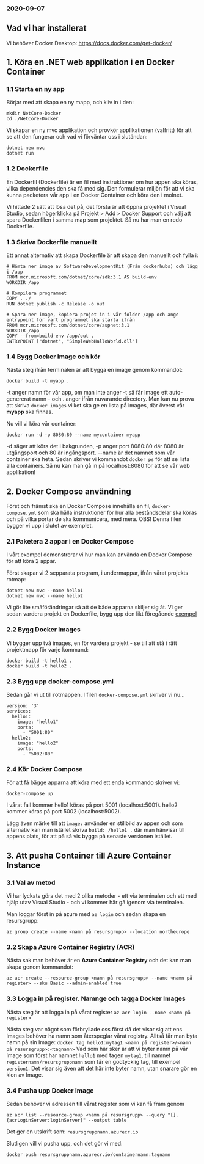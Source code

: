 ### 2020-09-07

## Vad vi har installerat

Vi behöver Docker Desktop:
https://docs.docker.com/get-docker/


## 1. Köra en .NET web applikation i en Docker Container

### 1.1 Starta en ny app
Börjar med att skapa en ny mapp, och kliv in i den:
```
mkdir NetCore-Docker
cd ./NetCore-Docker
```

Vi skapar en ny mvc applikation och provkör applikationen (valfritt) för att se att den fungerar och vad vi förväntar oss i slutändan:
```
dotnet new mvc
dotnet run
```

### 1.2 Dockerfile
En Dockerfil (Dockerfile) är en fil med instruktioner om hur appen ska köras, vilka dependencies den ska få med sig. Den formulerar miljön för att vi ska kunna packetera vår app i en Docker Container och köra den i molnet. 

Vi hittade 2 sätt att lösa det på, det första är att öppna projektet i Visual Studio, sedan högerklicka på Projekt > Add > Docker Support och välj att spara Dockerfilen i samma map som projektet. Så nu har man en redo Dockerfile.


### 1.3 Skriva Dockerfile manuellt
Ett annat alternativ att skapa Dockerfile är att skapa den manuellt och fylla i: 
``` 
# Hämta ner image av SoftwareDevelopmentKit (Från dockerhubs) och lägg i /app
FROM mcr.microsoft.com/dotnet/core/sdk:3.1 AS build-env
WORKDIR /app

# Kompilera programmet
COPY . ./
RUN dotnet publish -c Release -o out

# Spara ner image, kopiera projet in i vår folder /app och ange entrypoint för vart programmet ska starta ifrån
FROM mcr.microsoft.com/dotnet/core/aspnet:3.1
WORKDIR /app
COPY --from=build-env /app/out .
ENTRYPOINT ["dotnet", "SimpleWebHalloWorld.dll"]
```

### 1.4 Bygg Docker Image och kör 
Nästa steg ifrån terminalen är att bygga en image genom kommandot: 
```
docker build -t myapp .
``` 
-t anger namn för vår app, om man inte anger -t så får image ett auto-genererat namn - och . anger ifrån nuvarande directory. Man kan nu prova att skriva `docker images` vilket ska ge en lista på images, där överst vår **myapp** ska finnas.


Nu vill vi köra vår container: 
```
docker run -d -p 8080:80 --name mycontainer myapp
```
-d säger att köra det i bakgrunden, -p anger port 8080:80 där 8080 är utgångsport och 80 är ingångsport. --name är det namnet som vår container ska heta.
Sedan skriver vi kommandot `docker ps` för att se lista alla containers. Så nu kan man gå in på localhost:8080 för att se vår web applikation!


## 2. Docker Compose användning

Först och främst ska en Docker Compose innehålla  en fil, `docker-compose.yml` som ska hålla instruktioner för hur alla beståndsdelar ska köras och på vilka portar de ska kommunicera, med mera. OBS! Denna filen bygger vi upp i slutet av exemplet.


### 2.1 Paketera 2 appar i en Docker Compose
I vårt exempel demonstrerar vi hur man kan använda en Docker Compose för att köra 2 appar. 

Först skapar vi 2 sepparata program, i undermappar,  ifrån vårat projekts rotmap:
```
dotnet new mvc --name hello1
dotnet new mvc --name hello2
```
Vi  gör lite småförändringar så att de både apparna skiljer sig åt. Vi ger sedan vardera projekt en Dockerfile, bygg upp den likt föregående [exempel](#13-skriva-dockerfile-manuellt)


### 2.2 Bygg Docker Images
Vi bygger upp två images, en för vardera projekt - se till att stå i rätt projektmapp för varje kommand:
```
docker build -t hello1 .
docker build -t hello2 .
```


### 2.3 Bygg upp docker-compose.yml
Sedan går vi ut till rotmappen. I filen `docker-compose.yml` skriver vi nu...
```
version: '3'
services:
  hello1:
    image: "hello1"
    ports:
      - "5001:80"
  hello2:
    image: "hello2"
    ports:
      - "5002:80"
```


### 2.4 Kör Docker Compose
För att få bägge apparna att köra med ett enda kommando skriver vi: 
```
docker-compose up
``` 
I vårat fall kommer hello1 köras på port 5001 (localhost:5001). 
hello2 kommer köras på port 5002 (localhost:5002). 

Lägg även märke till att `image:` använder en stillbild av appen och som alternativ kan man istället skriva `build: /hello1 .` där man hänvisar till appens plats, för att på så vis bygga på senaste versionen istället. 


## 3. Att pusha Container till Azure Container Instance

### 3.1 Val av metod
Vi har lyckats göra det med 2 olika metoder - ett via terminalen och ett med hjälp utav Visual Studio - och  vi kommer här gå igenom via terminalen.

Man loggar först in på azure med `az login` och sedan skapa en resursgrupp:
```
az group create --name <namn på resursgrupp> --location northeurope
```


### 3.2 Skapa Azure Container Registry (ACR)
Nästa sak man behöver är en **Azure Container Registry** och det kan man skapa genom kommandot: 
```
az acr create --resource-group <namn på resursgrupp> --name <namn på register> --sku Basic --admin-enabled true
```


### 3.3 Logga in på register. Namnge och tagga Docker Images
Nästa steg är att logga in på vårat register `az acr login --name <namn på register>`

Nästa steg var något som förbryllade oss först då det visar sig att ens Images behöver ha namn som återspeglar vårat registry. Alltså får man byta namn på sin Image:
`docker tag hello1:mytag1 <namn på register>/<namn på resursgrupp>:<tagnamn>`
Vad som här sker är att vi byter namn på vår Image som först har namnet `hello1` med tagen `mytag1`, till namnet `registernamn/resursgruppnamn` som får en godtycklig tag, till exempel `version1`. Det visar sig även att det här inte byter namn, utan snarare gör en klon av Image.


### 3.4 Pusha upp Docker Image
Sedan behöver vi adressen till vårat register som vi kan få fram genom
```
az acr list --resource-group <namn på resursgrupp> --query "[].{acrLoginServer:loginServer}" --output table
```
Det ger en utskrift som: `resursgruppnamn.azurecr.io`

Slutligen vill vi pusha upp, och det gör vi med:
```
docker push resursgruppnamn.azurecr.io/containernamn:tagnamn
```
